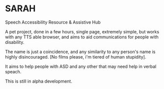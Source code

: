 # SARAH
Speech Accessibility Resource & Assistive Hub

A pet project, done in a few hours, single page, extremely simple, but works with any TTS able browser, and aims to aid communications for people with disability.

The name is just a coincidence, and any similarity to any person's name is highly disincouraged. [No films please, i'm tiered of human stupidity].

It aims to help people with ASD and any other that may need help in verbal speach.

This is still in alpha development.
